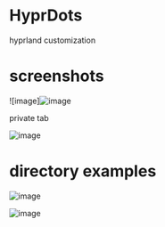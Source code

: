 # HyprDots
hyprland customization

# screenshots

![image]![image](https://github.com/user-attachments/assets/0ce6b88d-7724-46a1-96a7-a25abf0a64e0)


private tab

![image](https://github.com/user-attachments/assets/5d4be198-49a0-400f-842a-649b128c509b)

# directory examples

 ![image](https://github.com/user-attachments/assets/95bd8ca8-9389-4f42-81af-b70af63e2d90)

 
 ![image](https://github.com/user-attachments/assets/e55d4ad4-db96-406a-859f-7d8b6f0a5804)
